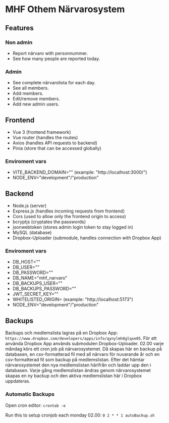 # MHF Othem Närvarosystem

## Features
### Non admin
- Report närvaro with personnummer.
- See how many people are reported today.
  
### Admin
- See complete närvarolista for each day.
- See all members.
- Add members.
- Edit/remove members.
- Add new admin users.

## Frontend
- Vue 3 (frontend framework)
- Vue router (handles the routes)
- Axios (handles API requests to backend)
- Pinia (store that can be accessed globally)

### Enviroment vars
 - VITE_BACKEND_DOMAIN="" (example: "http://localhost:3000/")
 - NODE_ENV="development"/"production"

## Backend
- Node.js (server)
- Express.js (handles incoming requests from frontend)
- Cors (used to allow only the frontend origin to access)
- bcryptjs (cryptates the passwords)
- jsonwebtoken (stores admin login token to stay logged in)
- MySQL (database)
- Dropbox-Uploader (submodule, handles connection with Dropbox App)

### Enviroment vars
 - DB_HOST=""
 - DB_USER=""
 - DB_PASSWORD=""
 - DB_NAME="mhf_narvaro"
 - DB_BACKUPS_USER=""
 - DB_BACKUPS_PASSWORD=""
 - JWT_SECRET_KEY=""
 - WHITELISTED_ORIGIN= (example: "http://localhost:5173")
 - NODE_ENV="development"/"production"

## Backups
Backups och medlemslista lagras på en Dropbox App: `https://www.dropbox.com/developers/apps/info/qynylmh8glqxe05`.
För att använda Dropbox App används submodulen Dropbox-Uploader.
02.00 varje måndag körs ett cron job på närvarosystemet. Då skapas här en backup på databasen, en csv-formatterad fil med all närvaro för nuvarande år och en csv-formatterad fil som backup på medlemslistan. Efter det hämtar närvarosystemet den nya medlemslistan härifrån och laddar upp den i databasen.
Varje gång medlemslistan ändras genom närvarosystemet skapas en ny backup och den aktiva medlemslistan här i Dropbox uppdateras.
### Automatic Backups
Open cron editor:
`crontab -e`

Run this to setup cronjob each monday 02.00:
`0 2 * * 1 autoBackup.sh`
